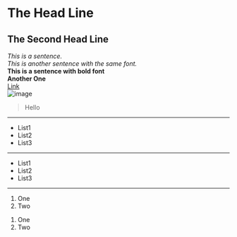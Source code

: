 # The Head Line
## The Second Head Line
*This is a sentence.* <br>
_This is another sentence with the same font._<br>
**This is a sentence with bold font**<br>
__Another One__<br>
[Link](https://www.markdownguide.org/getting-started/) <br>
![image](file:///Users/huitingchen/Desktop/Screen%20Shot%202022-09-25%20at%206.28.37%20PM.png)<br>
>Hello
---
* List1
* List2
* List3
***
- List1
- List2
- List3
***
1. One
2. Two
1) One
2) Two